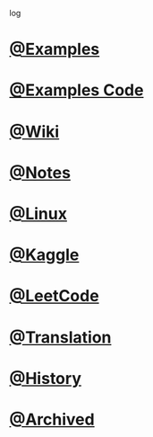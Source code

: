 log

# [@Examples](http://www.junxnone.ml/examples)
# [@Examples Code](https://nbviewer.jupyter.org/github/junxnone/examples/tree/master/)
# [@Wiki](http://www.junxnone.ml/wiki)
# [@Notes](http://www.junxnone.ml/notes)
# [@Linux]()
# [@Kaggle]()
# [@LeetCode]()
# [@Translation]()
# [@History]()
# [@Archived](./Archived.md)
